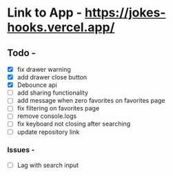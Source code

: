 # Link to App - https://jokes-hooks.vercel.app/

## Todo -

- [x] fix drawer warning
- [x] add drawer close button
- [x] Debounce api
- [ ] add sharing functionality
- [ ] add message when zero favorites on favorites page
- [ ] fix filtering on favorites page
- [ ] remove console.logs
- [ ] fix keyboard not closing after searching
- [ ] update repository link

### Issues -

- [ ] Lag with search input
